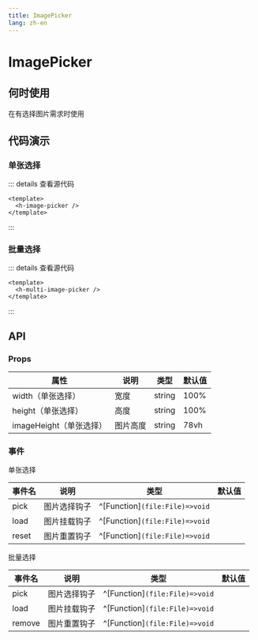 ```yaml
---
title: ImagePicker
lang: zh-en
---
```

# ImagePicker

## 何时使用

在有选择图片需求时使用

## 代码演示

### 单张选择

<h-image-picker />

::: details 查看源代码

```vue
<template>
  <h-image-picker />
</template>

```

:::

### 批量选择

<h-multi-image-picker />

::: details 查看源代码

```vue
<template>
  <h-multi-image-picker />
</template>

```

:::

## API

### Props

| 属性                    | 说明     | 类型   | 默认值 |
| ----------------------- | -------- | ------ | ------ |
| width（单张选择）       | 宽度     | string | 100%   |
| height（单张选择）      | 高度     | string | 100%   |
| imageHeight（单张选择） | 图片高度 | string | 78vh   |

### 事件

单张选择

| 事件名 | 说明         | 类型                             | 默认值 |
| ------ | ------------ | -------------------------------- | ------ |
| pick   | 图片选择钩子 | ^[Function]`(file:File)=>void` |        |
| load   | 图片挂载钩子 | ^[Function]`(file:File)=>void` |        |
| reset  | 图片重置钩子 | ^[Function]`(file:File)=>void` |        |

批量选择

| 事件名 | 说明         | 类型                             | 默认值 |
| ------ | ------------ | -------------------------------- | ------ |
| pick   | 图片选择钩子 | ^[Function]`(file:File)=>void` |        |
| load   | 图片挂载钩子 | ^[Function]`(file:File)=>void` |        |
| remove | 图片重置钩子 | ^[Function]`(file:File)=>void` |        |
